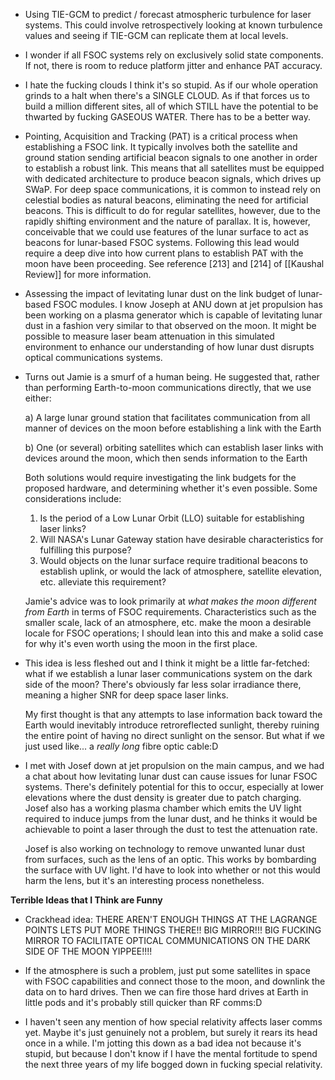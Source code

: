 - Using TIE-GCM to predict / forecast atmospheric turbulence for laser systems. This could involve retrospectively looking at known turbulence values and seeing if TIE-GCM can replicate them at local levels.

- I wonder if all FSOC systems rely on exclusively solid state components. If not, there is room to reduce platform jitter and enhance PAT accuracy.

- I hate the fucking clouds I think it's so stupid. As if our whole operation grinds to a halt when there's a SINGLE CLOUD. As if that forces us to build a million different sites, all of which STILL have the potential to be thwarted by fucking GASEOUS WATER. There has to be a better way.

- Pointing, Acquisition and Tracking (PAT) is a critical process when establishing a FSOC link. It typically involves both the satellite and ground station sending artificial beacon signals to one another in order to establish a robust link. This means that all satellites must be equipped with dedicated architecture to produce beacon signals, which drives up SWaP. For deep space communications, it is common to instead rely on celestial bodies as natural beacons, eliminating the need for artificial beacons. This is difficult to do for regular satellites, however, due to the rapidly shifting environment and the nature of parallax. It is, however, conceivable that we could use features of the lunar surface to act as beacons for lunar-based FSOC systems. Following this lead would require a deep dive into how current plans to establish PAT with the moon have been proceeding. See reference [213] and [214] of [[Kaushal Review]] for more information.

- Assessing the impact of levitating lunar dust on the link budget of lunar-based FSOC modules. I know Joseph at ANU down at jet propulsion has been working on a plasma generator which is capable of levitating lunar dust in a fashion very similar to that observed on the moon. It might be possible to measure laser beam attenuation in this simulated environment to enhance our understanding of how lunar dust disrupts optical communications systems.

- Turns out Jamie is a smurf of a human being. He suggested that, rather than performing Earth-to-moon communications directly, that we use either:
  
  a) A large lunar ground station that facilitates communication from all manner of devices on the moon before establishing a link with the Earth
  
  b) One (or several) orbiting satellites which can establish laser links with devices around the moon, which then sends information to the Earth
  
  Both solutions would require investigating the link budgets for the proposed hardware, and determining whether it's even possible. Some considerations include:
  
  1. Is the period of a Low Lunar Orbit (LLO) suitable for establishing laser links?
  2. Will NASA's Lunar Gateway station have desirable characteristics for fulfilling this purpose?
  3. Would objects on the lunar surface require traditional beacons to establish uplink, or would the lack of atmosphere, satellite elevation, etc. alleviate this requirement?
     
    Jamie's advice was to look primarily at *what makes the moon different from Earth* in terms of FSOC requirements. Characteristics such as the smaller scale, lack of an atmosphere, etc. make the moon a desirable locale for FSOC operations; I should lean into this and make a solid case for why it's even worth using the moon in the first place.

- This idea is less fleshed out and I think it might be a little far-fetched: what if we establish a lunar laser communications system on the dark side of the moon? There's obviously far less solar irradiance there, meaning a higher SNR for deep space laser links. 
  
  My first thought is that any attempts to lase information back toward the Earth would inevitably introduce retroreflected sunlight, thereby ruining the entire point of having no direct sunlight on the sensor. But what if we just used like... a *really long* fibre optic cable:D

- I met with Josef down at jet propulsion on the main campus, and we had a chat about how levitating lunar dust can cause issues for lunar FSOC systems. There's definitely potential for this to occur, especially at lower elevations where the dust density is greater due to patch charging. Josef also has a working plasma chamber which emits the UV light required to induce jumps from the lunar dust, and he thinks it would be achievable to point a laser through the dust to test the attenuation rate.
  
  Josef is also working on technology to remove unwanted lunar dust from surfaces, such as the lens of an optic. This works by bombarding the surface with UV light. I'd have to look into whether or not this would harm the lens, but it's an interesting process nonetheless.
  

**Terrible Ideas that I Think are Funny**

- Crackhead idea: THERE AREN'T ENOUGH THINGS AT THE LAGRANGE POINTS LETS PUT MORE THINGS THERE!! BIG MIRROR!!! BIG FUCKING MIRROR TO FACILITATE OPTICAL COMMUNICATIONS ON THE DARK SIDE OF THE MOON YIPPEE!!!!

- If the atmosphere is such a problem, just put some satellites in space with FSOC capabilities and connect those to the moon, and downlink the data on to hard drives. Then we can fire those hard drives at Earth in little pods and it's probably still quicker than RF comms:D

- I haven't seen any mention of how special relativity affects laser comms yet. Maybe it's just genuinely not a problem, but surely it rears its head once in a while. I'm jotting this down as a bad idea not because it's stupid, but because I don't know if I have the mental fortitude to spend the next three years of my life bogged down in fucking special relativity.